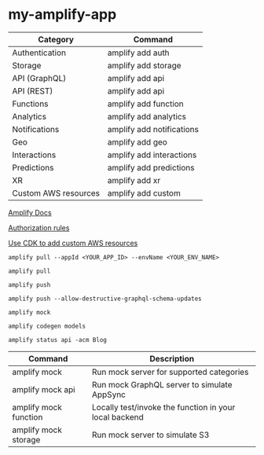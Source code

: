 # my-amplify-app

| Category             | Command                   |
| -------------------- | ------------------------- |
| Authentication       | amplify add auth          |
| Storage              | amplify add storage       |
| API (GraphQL)        | amplify add api           |
| API (REST)           | amplify add api           |
| Functions            | amplify add function      |
| Analytics            | amplify add analytics     |
| Notifications        | amplify add notifications |
| Geo                  | amplify add geo           |
| Interactions         | amplify add interactions  |
| Predictions          | amplify add predictions   |
| XR                   | amplify add xr            |
| Custom AWS resources | amplify add custom        |

[Amplify Docs](https://docs.amplify.aws/)

[Authorization rules](https://docs.amplify.aws/cli/graphql/authorization-rules/)

[Use CDK to add custom AWS resources](https://docs.amplify.aws/cli/custom/cdk/)

```
amplify pull --appId <YOUR_APP_ID> --envName <YOUR_ENV_NAME>
```

```
amplify pull
```

```
amplify push
```

```
amplify push --allow-destructive-graphql-schema-updates
```

```
amplify mock
```

```
amplify codegen models
```

```
amplify status api -acm Blog
```

| Command               | Description                                            |
| --------------------- | ------------------------------------------------------ |
| amplify mock          | Run mock server for supported categories               |
| amplify mock api      | Run mock GraphQL server to simulate AppSync            |
| amplify mock function | Locally test/invoke the function in your local backend |
| amplify mock storage  | Run mock server to simulate S3                         |

